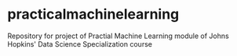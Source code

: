 # practicalmachinelearning
Repository for project of Practial Machine Learning module of Johns Hopkins' Data Science Specialization course
